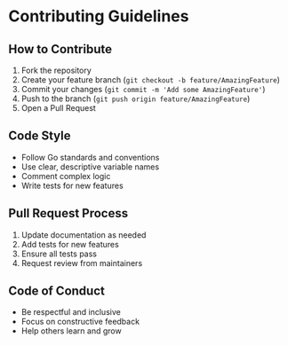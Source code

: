 # Contributing Guidelines

## How to Contribute

1. Fork the repository
2. Create your feature branch (`git checkout -b feature/AmazingFeature`)
3. Commit your changes (`git commit -m 'Add some AmazingFeature'`)
4. Push to the branch (`git push origin feature/AmazingFeature`)
5. Open a Pull Request

## Code Style
- Follow Go standards and conventions
- Use clear, descriptive variable names
- Comment complex logic
- Write tests for new features

## Pull Request Process
1. Update documentation as needed
2. Add tests for new features
3. Ensure all tests pass
4. Request review from maintainers

## Code of Conduct
- Be respectful and inclusive
- Focus on constructive feedback
- Help others learn and grow